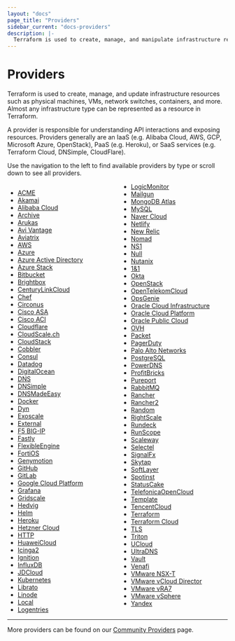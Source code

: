 ```yaml
---
layout: "docs"
page_title: "Providers"
sidebar_current: "docs-providers"
description: |-
  Terraform is used to create, manage, and manipulate infrastructure resources. Examples of resources include physical machines, VMs, network switches, containers, etc. Almost any infrastructure noun can be represented as a resource in Terraform.
---
```


# Providers

Terraform is used to create, manage, and update infrastructure resources such
as physical machines, VMs, network switches, containers, and more. Almost any
infrastructure type can be represented as a resource in Terraform.

A provider is responsible for understanding API interactions and exposing
resources. Providers generally are an IaaS (e.g. Alibaba Cloud, AWS, GCP, Microsoft Azure,
OpenStack), PaaS (e.g. Heroku), or SaaS services (e.g. Terraform Cloud,
DNSimple, CloudFlare).

Use the navigation to the left to find available providers by type or scroll
down to see all providers.

<div style="column-width: 14em;">


- [ACME](/docs/providers/acme/index.html)
- [Akamai](/docs/providers/akamai/index.html)
- [Alibaba Cloud](/docs/providers/alicloud/index.html)
- [Archive](/docs/providers/archive/index.html)
- [Arukas](/docs/providers/arukas/index.html)
- [Avi Vantage](/docs/providers/avi/index.html)
- [Aviatrix](/docs/providers/aviatrix/index.html)
- [AWS](/docs/providers/aws/index.html)
- [Azure](/docs/providers/azurerm/index.html)
- [Azure Active Directory](/docs/providers/azuread/index.html)
- [Azure Stack](/docs/providers/azurestack/index.html)
- [Bitbucket](/docs/providers/bitbucket/index.html)
- [Brightbox](/docs/providers/brightbox/index.html)
- [CenturyLinkCloud](/docs/providers/clc/index.html)
- [Chef](/docs/providers/chef/index.html)
- [Circonus](/docs/providers/circonus/index.html)
- [Cisco ASA](/docs/providers/ciscoasa/index.html)
- [Cisco ACI](/docs/providers/aci/index.html)
- [Cloudflare](/docs/providers/cloudflare/index.html)
- [CloudScale.ch](/docs/providers/cloudscale/index.html)
- [CloudStack](/docs/providers/cloudstack/index.html)
- [Cobbler](/docs/providers/cobbler/index.html)
- [Consul](/docs/providers/consul/index.html)
- [Datadog](/docs/providers/datadog/index.html)
- [DigitalOcean](/docs/providers/do/index.html)
- [DNS](/docs/providers/dns/index.html)
- [DNSimple](/docs/providers/dnsimple/index.html)
- [DNSMadeEasy](/docs/providers/dme/index.html)
- [Docker](/docs/providers/docker/index.html)
- [Dyn](/docs/providers/dyn/index.html)
- [Exoscale](/docs/providers/exoscale/index.html)
- [External](/docs/providers/external/index.html)
- [F5 BIG-IP](/docs/providers/bigip/index.html)
- [Fastly](/docs/providers/fastly/index.html)
- [FlexibleEngine](/docs/providers/flexibleengine/index.html)
- [FortiOS](/docs/providers/fortios/index.html)
- [Genymotion](/docs/providers/genymotion/index.html)
- [GitHub](/docs/providers/github/index.html)
- [GitLab](/docs/providers/gitlab/index.html)
- [Google Cloud Platform](/docs/providers/google/index.html)
- [Grafana](/docs/providers/grafana/index.html)
- [Gridscale](/docs/providers/gridscale)
- [Hedvig](/docs/providers/hedvig/index.html)
- [Helm](/docs/providers/helm/index.html)
- [Heroku](/docs/providers/heroku/index.html)
- [Hetzner Cloud](/docs/providers/hcloud/index.html)
- [HTTP](/docs/providers/http/index.html)
- [HuaweiCloud](/docs/providers/huaweicloud/index.html)
- [Icinga2](/docs/providers/icinga2/index.html)
- [Ignition](/docs/providers/ignition/index.html)
- [InfluxDB](/docs/providers/influxdb/index.html)
- [JDCloud](/docs/providers/jdcloud/index.html)
- [Kubernetes](/docs/providers/kubernetes/index.html)
- [Librato](/docs/providers/librato/index.html)
- [Linode](/docs/providers/linode/index.html)
- [Local](/docs/providers/local/index.html)
- [Logentries](/docs/providers/logentries/index.html)
- [LogicMonitor](/docs/providers/logicmonitor/index.html)
- [Mailgun](/docs/providers/mailgun/index.html)
- [MongoDB Atlas](/docs/providers/mongodbatlas/index.html)
- [MySQL](/docs/providers/mysql/index.html)
- [Naver Cloud](/docs/providers/ncloud/index.html)
- [Netlify](/docs/providers/netlify/index.html)
- [New Relic](/docs/providers/newrelic/index.html)
- [Nomad](/docs/providers/nomad/index.html)
- [NS1](/docs/providers/ns1/index.html)
- [Null](/docs/providers/null/index.html)
- [Nutanix](/docs/providers/nutanix/index.html)
- [1&1](/docs/providers/oneandone/index.html)
- [Okta](/docs/providers/okta/index.html)
- [OpenStack](/docs/providers/openstack/index.html)
- [OpenTelekomCloud](/docs/providers/opentelekomcloud/index.html)
- [OpsGenie](/docs/providers/opsgenie/index.html)
- [Oracle Cloud Infrastructure](/docs/providers/oci/index.html)
- [Oracle Cloud Platform](/docs/providers/oraclepaas/index.html)
- [Oracle Public Cloud](/docs/providers/opc/index.html)
- [OVH](/docs/providers/ovh/index.html)
- [Packet](/docs/providers/packet/index.html)
- [PagerDuty](/docs/providers/pagerduty/index.html)
- [Palo Alto Networks](/docs/providers/panos/index.html)
- [PostgreSQL](/docs/providers/postgresql/index.html)
- [PowerDNS](/docs/providers/powerdns/index.html)
- [ProfitBricks](/docs/providers/profitbricks/index.html)
- [Pureport](/docs/providers/pureport/index.html)
- [RabbitMQ](/docs/providers/rabbitmq/index.html)
- [Rancher](/docs/providers/rancher/index.html)
- [Rancher2](/docs/providers/rancher2/index.html)
- [Random](/docs/providers/random/index.html)
- [RightScale](/docs/providers/rightscale/index.html)
- [Rundeck](/docs/providers/rundeck/index.html)
- [RunScope](/docs/providers/runscope/index.html)
- [Scaleway](/docs/providers/scaleway/index.html)
- [Selectel](/docs/providers/selectel/index.html)
- [SignalFx](/docs/providers/signalfx/index.html)
- [Skytap](/docs/providers/skytap/index.html)
- [SoftLayer](/docs/providers/softlayer/index.html)
- [Spotinst](/docs/providers/spotinst/index.html)
- [StatusCake](/docs/providers/statuscake/index.html)
- [TelefonicaOpenCloud](/docs/providers/telefonicaopencloud/index.html)
- [Template](/docs/providers/template/index.html)
- [TencentCloud](/docs/providers/tencentcloud/index.html)
- [Terraform](/docs/providers/terraform/index.html)
- [Terraform Cloud](/docs/providers/tfe/index.html)
- [TLS](/docs/providers/tls/index.html)
- [Triton](/docs/providers/triton/index.html)
- [UCloud](/docs/providers/ucloud/index.html)
- [UltraDNS](/docs/providers/ultradns/index.html)
- [Vault](/docs/providers/vault/index.html)
- [Venafi](/docs/providers/venafi/index.html)
- [VMware NSX-T](/docs/providers/nsxt/index.html)
- [VMware vCloud Director](/docs/providers/vcd/index.html)
- [VMware vRA7](/docs/providers/vra7/index.html)
- [VMware vSphere](/docs/providers/vsphere/index.html)
- [Yandex](/docs/providers/yandex/index.html)


</div>

-----

More providers can be found on our [Community Providers](/docs/providers/type/community-index.html) page.
